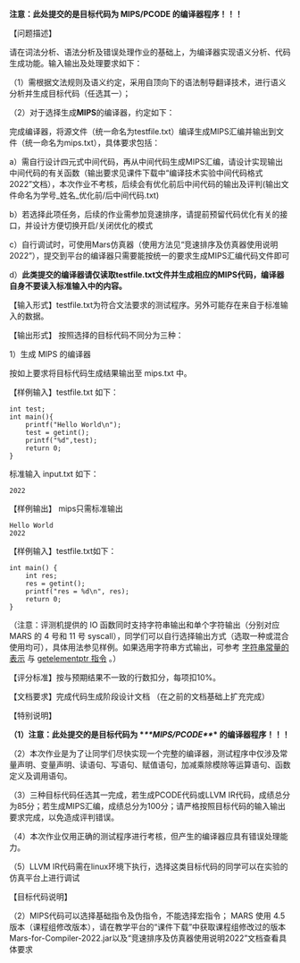 **注意：此处提交的是目标代码为 MIPS/PCODE 的编译器程序！！！**

【问题描述】

请在词法分析、语法分析及错误处理作业的基础上，为编译器实现语义分析、代码生成功能。输入输出及处理要求如下：

（1）需根据文法规则及语义约定，采用自顶向下的语法制导翻译技术，进行语义分析并生成目标代码（任选其一）；

（2）对于选择生成**MIPS**的编译器，约定如下：

完成编译器，将源文件（统一命名为testfile.txt）编译生成MIPS汇编并输出到文件（统一命名为mips.txt），具体要求包括：

​      a）需自行设计四元式中间代码，再从中间代码生成MIPS汇编，请设计实现输出中间代码的有关函数（输出要求见课件下载中“编译技术实验中间代码格式2022”文档），本次作业不考核，后续会有优化前后中间代码的输出及评判(输出文件命名为学号_姓名_优化前/后中间代码.txt)

​    b）若选择此项任务，后续的作业需参加竞速排序，请提前预留代码优化有关的接口，并设计方便切换开启/关闭优化的模式

​    c）自行调试时，可使用Mars仿真器（使用方法见“竞速排序及仿真器使用说明2022”），提交到平台的编译器只需要能按统一的要求生成MIPS汇编代码文件即可

​    d）**此类提交的编译器请仅读取testfile.txt文件并生成相应的MIPS代码，编译器自身不要读入标准输入中的内容。**

【输入形式】testfile.txt为符合文法要求的测试程序。另外可能存在来自于标准输入的数据。

【输出形式】 按照选择的目标代码不同分为三种：

 1）生成 MIPS 的编译器

   按如上要求将目标代码生成结果输出至 mips.txt 中。

【样例输入】testfile.txt 如下：

```
int test;
int main(){
    printf("Hello World\n");
    test = getint();
    printf("%d",test);
    return 0;
}
```

标准输入 input.txt 如下：

```
2022
```

【样例输出】 mips只需标准输出

```
Hello World
2022
```





【样例输入】testfile.txt如下：

```
int main() {
    int res;
    res = getint();
    printf("res = %d\n", res);
    return 0;
}
```

（注意：评测机提供的 IO 函数同时支持字符串输出和单个字符输出（分别对应 MARS 的 4 号和 11 号 syscall），同学们可以自行选择输出方式（选取一种或混合使用均可），具体用法参见样例。如果选用字符串方式输出，可参考 [字符串常量的表示](https://llvm.org/docs/LangRef.html#complex-constants) 与 [getelementptr 指令](https://llvm.org/docs/LangRef.html#getelementptr-instruction) 。）



【评分标准】按与预期结果不一致的行数扣分，每项扣10%。

【文档要求】完成代码生成阶段设计文档 （在之前的文档基础上扩充完成）    

【特别说明】

 **（1）注意：此处提交的是目标代码为 \**\*\*MIPS/PCODE\*\**\* 的编译器程序！！！**

 （2）本次作业是为了让同学们尽快实现一个完整的编译器，测试程序中仅涉及常量声明、变量声明、读语句、写语句、赋值语句，加减乘除模除等运算语句、函数定义及调用语句。

 （3）三种目标代码任选其一完成，若生成PCODE代码或LLVM IR代码，成绩总分为85分；若生成MIPS汇编，成绩总分为100分；请严格按照目标代码的输入输出要求完成，以免造成评判错误。

 （4）本次作业仅用正确的测试程序进行考核，但产生的编译器应具有错误处理能力。

 （5）LLVM IR代码需在linux环境下执行，选择这类目标代码的同学可以在实验的仿真平台上进行调试

【目标代码说明】

 （2）MIPS代码可以选择基础指令及伪指令，不能选择宏指令； MARS 使用 4.5 版本（课程组修改版本），请在教学平台的“课件下载”中获取课程组修改过的版本Mars-for-Compiler-2022.jar以及“竞速排序及仿真器使用说明2022”文档查看具体要求

